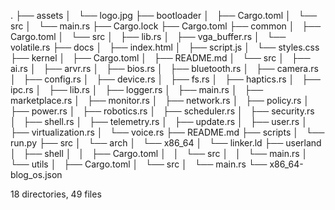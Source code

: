 .
├── assets
│   └── logo.jpg
├── bootloader
│   ├── Cargo.toml
│   └── src
│       └── main.rs
├── Cargo.lock
├── Cargo.toml
├── common
│   ├── Cargo.toml
│   └── src
│       ├── lib.rs
│       ├── vga_buffer.rs
│       └── volatile.rs
├── docs
│   ├── index.html
│   ├── script.js
│   └── styles.css
├── kernel
│   ├── Cargo.toml
│   ├── README.md
│   └── src
│       ├── ai.rs
│       ├── arvr.rs
│       ├── bios.rs
│       ├── bluetooth.rs
│       ├── camera.rs
│       ├── config.rs
│       ├── device.rs
│       ├── fs.rs
│       ├── haptics.rs
│       ├── ipc.rs
│       ├── lib.rs
│       ├── logger.rs
│       ├── main.rs
│       ├── marketplace.rs
│       ├── monitor.rs
│       ├── network.rs
│       ├── policy.rs
│       ├── power.rs
│       ├── robotics.rs
│       ├── scheduler.rs
│       ├── security.rs
│       ├── shell.rs
│       ├── telemetry.rs
│       ├── update.rs
│       ├── user.rs
│       ├── virtualization.rs
│       └── voice.rs
├── README.md
├── scripts
│   └── run.py
├── src
│   └── arch
│       └── x86_64
│           └── linker.ld
├── userland
│   ├── shell
│   │   ├── Cargo.toml
│   │   └── src
│   │       └── main.rs
│   └── utils
│       ├── Cargo.toml
│       └── src
│           └── main.rs
└── x86_64-blog_os.json

18 directories, 49 files
